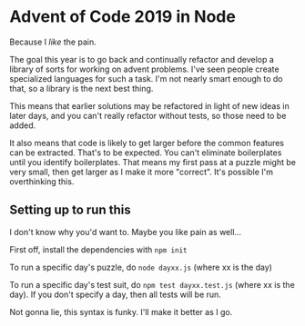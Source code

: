 # Advent of Code 2019 in Node

Because I _like_ the pain. 

The goal this year is to go back and continually refactor and develop a library of sorts for working on advent
problems. I've seen people create specialized languages for such a task. I'm not nearly smart enough to do
that, so a library is the next best thing.

This means that earlier solutions may be refactored in light of new ideas in later days, and you can't really
refactor without tests, so those need to be added.

It also means that code is likely to get larger before the common features can be extracted. That's to be
expected. You can't eliminate boilerplates until you identify boilerplates. That means my first pass at a
puzzle might be very small, then get larger as I make it more "correct". It's possible I'm overthinking this.


## Setting up to run this

I don't know why you'd want to. Maybe you like pain as well...

First off, install the dependencies with `npm init`

To run a specific day's puzzle, do `node dayxx.js` (where xx is the day)

To run a specific day's test suit, do `npm test dayxx.test.js` (where xx is the day). If you don't specify a
day, then all tests will be run.

Not gonna lie, this syntax is funky. I'll make it better as I go.
